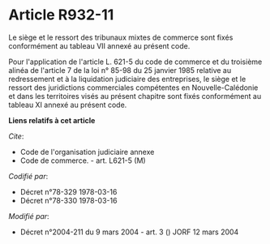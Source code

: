 # Article R932-11

Le siège et le ressort des tribunaux mixtes de commerce sont fixés conformément au tableau VII annexé au présent code.

Pour l'application de l'article L. 621-5 du code de commerce et du troisième alinéa de l'article 7 de la loi n° 85-98 du 25
janvier 1985 relative au redressement et à la liquidation judiciaire des entreprises, le siège et le ressort des juridictions
commerciales compétentes en Nouvelle-Calédonie et dans les territoires visés au présent chapitre sont fixés conformément au
tableau XI annexé au présent code.

**Liens relatifs à cet article**

_Cite_:

  - Code de l'organisation judiciaire annexe
  - Code de commerce. - art. L621-5 (M)

_Codifié par_:

  - Décret n°78-329 1978-03-16
  - Décret n°78-330 1978-03-16

_Modifié par_:

  - Décret n°2004-211 du 9 mars 2004 - art. 3 () JORF 12 mars 2004
